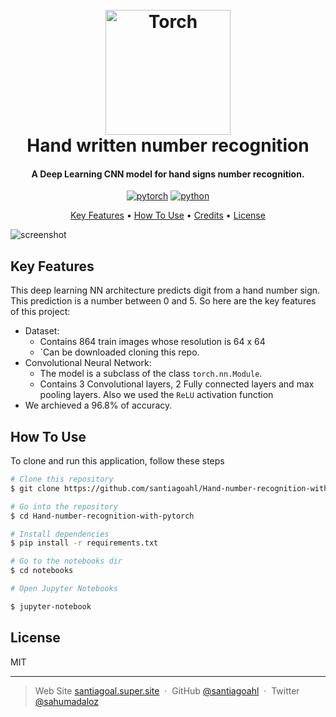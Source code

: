 <h1 align="center">
  <br>
  <a href="https://pytorch.or"><img src="https://pytorch.org/tutorials/_static/img/thumbnails/cropped/profiler.png" alt="Torch" width="200"></a>
  <br>
  Hand written number recognition
  <br>
</h1>

<h4 align="center">A Deep Learning CNN model for hand signs number recognition. 
</h4>

<p align="center">
  <a href='https://pytorch.org/' target="_blank"><img alt='pytorch' src='https://img.shields.io/badge/pytorch-100000?style=for-the-badge&logo=pytorch&logoColor=FF5100&labelColor=F1F1F1&color=E4E4E4'/></a> <a href='' target="_blank"><img alt='python' src='https://img.shields.io/badge/python-100000?style=for-the-badge&logo=python&logoColor=FFEB0D&labelColor=244EFA&color=4180FF'/></a>
</p>

<p align="center">
  <a href="#key-features">Key Features</a> •
  <a href="#how-to-use">How To Use</a> •
  <a href="#credits">Credits</a> •
  <a href="#license">License</a> 
</p>

![screenshot](https://winter-anchovy-50e.notion.site/image/https%3A%2F%2Fs3-us-west-2.amazonaws.com%2Fsecure.notion-static.com%2F66babb47-0e17-4f08-9a68-4945d78ef5db%2FUntitled.png?id=c728ab17-b1f8-42b2-b4b7-17566ad1c081&table=block&spaceId=12eea25e-0790-4a8f-aa1c-b60f93c02da2&width=2000&userId=&cache=v2)

## Key Features

This deep learning NN architecture predicts digit from a hand number sign. This prediction is a number between 0 and 5. So here are the key features of this project:

* Dataset:
  - Contains 864 train images whose resolution is 64 x 64 
  - `Can be downloaded cloning this repo.
* Convolutional Neural Network:
	- The model is a subclass of the class `torch.nn.Module`.
	- Contains 3 Convolutional layers, 2 Fully connected layers and max pooling layers. Also we used the `ReLU` activation function
* We archieved a 96.8% of accuracy.

## How To Use

To clone and run this application, follow these steps

```bash
# Clone this repository
$ git clone https://github.com/santiagoahl/Hand-number-recognition-with-pytorch.git

# Go into the repository
$ cd Hand-number-recognition-with-pytorch

# Install dependencies
$ pip install -r requirements.txt

# Go to the notebooks dir
$ cd notebooks

# Open Jupyter Notebooks

$ jupyter-notebook
```


## License

MIT

---

> Web Site [santiagoal.super.site](https://santiagoal.super.site/) &nbsp;&middot;&nbsp;
> GitHub [@santiagoahl](https://github.com/santiagoahl) &nbsp;&middot;&nbsp;
> Twitter [@sahumadaloz](https://twitter.com/sahumadaloz)
